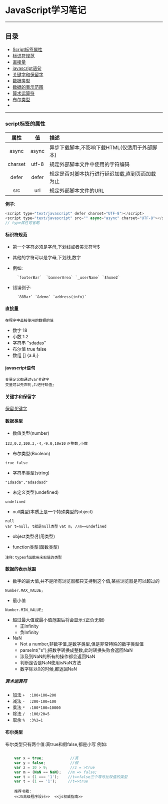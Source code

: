 
# JavaScript学习笔记

----

## 目录

* [Script标签属性](#script标签的属性)
* [标识符规范](#标识符规范)
* [直接量](#直接量)
* [javascript语句](#javascript语句)
* [关键字和保留字](#关键字和保留字)
* [数据类型](#数据类型)
* [数据的表示范围](#数据的表示范围)
* [算术运算符](#算术运算符)
* [布尔类型](#布尔类型)
* [](#)

----

### script标签的属性  

属性 | 值 | 描述
:----:|:----:|:----
async | async | 异步下载脚本,不影响下载HTML(仅适用于外部脚本)
charset |utf-8 | 规定外部脚本文件中使用的字符编码
defer | defer | 规定是否对脚本执行进行延迟加载,直到页面加载为止
src | url |规定外部脚本文件的URL

**例子:**

```javascript
<script type="text/javascript" defer charset="UTF-8"></script>
<script type="text/javascript" src="" async="async" charset="UTF-8"></script>
// type属性可省略
```

#### 标识符规范

* 第一个字符必须是字母,下划线或者美元符号$  
* 其他的字符可以是字母,下划线,数字  
* 例如:

        `footerBar`  `bannerArea` `_userName` `$home2`

* 错误例子:

        `88Bar` `&demo` `address(info)`

#### 直接量

    在程序中直接使用的数据的值  

* 数字  18
* 小数  1.2
* 字符串  "sdadas"
* 布尔值  true false
* 数组 \[\]  \{a\:8\;\}

#### javascript语句

    变量定义都通过var关键字  
    变量可以先声明,后进行赋值;

#### **关键字和保留字**  

[保留关键字](http://www.runoob.com/js/js-reserved.html)

#### 数据类型

* 数值类型(number)

`123,0.2,100.3,-4,-9.0,10e10`
`正整数,小数`

* 布尔类型(Boolean)

`true false`

* 字符串类型(string)

`"1dasda","adasdasd"`

* 未定义类型(undefined)

`undefined`

* null类型(本质上是一个特殊类型的object)

`null`  
`var t=null; t就是null类型`
`vat m; //m==undefined`

* object类型(引用类型)

* function类型(函数类型)

`注释:typeof函数用来取值的类型`

#### **数据的表示范围**

* 数字的最大值,并不是所有浏览器都只支持到这个值,某些浏览器是可以超过的

`Number.MAX_VALUE;`

* 最小值

`Number.MIN_VALUE;`

* 超过最大值或最小值范围后将会显示:(正负无限)
  * 正Infinity
  * 负Infinity
* NaN
  * Not a number,非数字值,是数字类型,但是非常特殊的数字类型值
  * parseInt("s");把数字转换成整数,此时转换失败会返回NaN
  * 涉及到NaN的所有的操作都会返回NaN
  * 判断是否是NaN使用isNaN方法
  * 数字除以0的时候,都返回NaN

##### **算术运算符**  

* 加法
    `+  :100+100=200`
* 减法
    `-  :200-100=100`
* 乘法
   `*  :100*100=10000`
* 除法
   `/  :100/20=5`
* 取余
   `%  :3%2=1`

#### **布尔类型**

布尔类型只有两个值:真true和假false,都是小写
  例如:

```javascript

    var x = true;            //真
    var y = false;           //假 
    var z = 10 > 9;          //z = >true
    var m = (NaN == NaN);   //m => false;
    var t = (1 === '1');    //t=>false三个等号比较值的类型
    var t = (1 == '1');     //t=>true
```

        推荐书籍:
        <<JS高级程序设计>>  <<js权威指南>>
